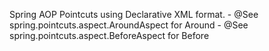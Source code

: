 Spring AOP Pointcuts using Declarative XML format.
    - @See spring.pointcuts.aspect.AroundAspect for Around
    - @See spring.pointcuts.aspect.BeforeAspect for Before

